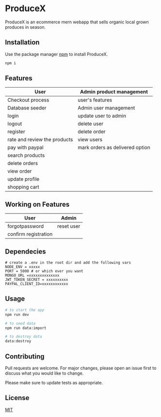 # ProduceX

ProduceX is an ecommerce mern webapp that sells organic local grown produces in season. 

## Installation

Use the package manager [npm](https://www.npmjs.com/) to install ProduceX.

```bash
npm i
```

## Features 
 User | Admin product management
 -----|------
 Checkout process | user's features
 Database seeder | Admin user management
 login| update user to admin
 logout| delete user
 register| delete order
 rate and review the products| view users
 pay with paypal| mark orders as delivered option
 search products| 
 delete orders|
 view order | 
 update profile|
 shopping cart|


## Working on Features
 User | Admin
 -----|------
 forgotpassword| reset user
 confirm registration|

## Dependecies
```
# create a .env in the root dir and add the following vars 
NODE_ENV = xxxxx
PORT = 5000 # or which ever you want 
MONGO_URL =xxxxxxxxxxxxxx
JWT_TOKEN_SECRET = xxxxxxxxxx
PAYPAL_CLIENT_ID=xxxxxxxxxxxx
```
## Usage

```bash
# to start the app
npm run dev
```

```bash
# to seed data 
npm run data:import
```
```bash
# to destroy data 
data:destroy
```

## Contributing
Pull requests are welcome. For major changes, please open an issue first to discuss what you would like to change.

Please make sure to update tests as appropriate.

## License
[MIT](https://choosealicense.com/licenses/mit/)